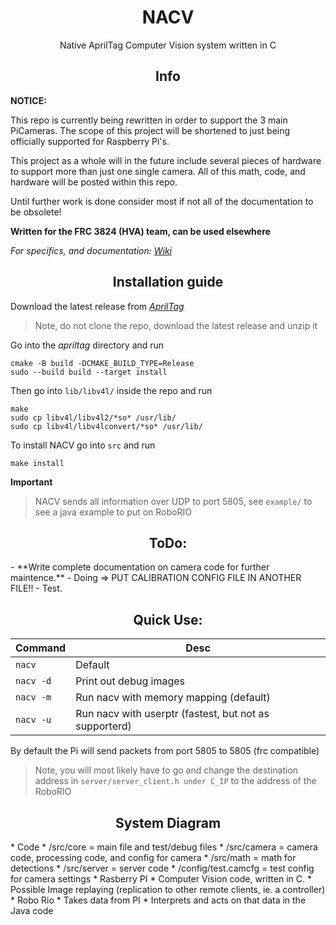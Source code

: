 <h1 align="center">NACV</h1>

<p align="center">Native AprilTag Computer Vision system written in C</p>

<h2 align="center">Info</h2>

**NOTICE:**

This repo is currently being rewritten in order to support the 3 main PiCameras. The scope of this project will be shortened
to just being officially supported for Raspberry Pi's. 

This project as a whole will in the future include several pieces of hardware to support more than just one single camera. All of this math, 
code, and hardware will be posted within this repo.

Until further work is done consider most if not all of the documentation to be obsolete!

**Written for the FRC 3824 (HVA) team, can be used elsewhere**

*For specifics, and documentation:* [*Wiki*](https://github.com/bogogion/NACV/wiki)

<h2 align="center">Installation guide</h2>

Download the latest release from [*AprilTag*](https://github.com/AprilRobotics/apriltag)
> Note, do not clone the repo, download the latest release and unzip it

Go into the *apriltag* directory and run

```shell
cmake -B build -DCMAKE_BUILD_TYPE=Release
sudo --build build --target install
```

Then go into `lib/libv4l/` inside the repo and run

```shell
make
sudo cp libv4l/libv4l2/*so* /usr/lib/
sudo cp libv4l/libv4lconvert/*so* /usr/lib/
```

To install NACV go into `src` and run 
```shell
make install
```

**Important**
> NACV sends all information over UDP to port 5805, see `example/` to see a java example to put on RoboRIO

<h2 align="center">ToDo:</h2>
- **Write complete documentation on camera code for further maintence.**
- Doing => PUT CALIBRATION CONFIG FILE IN ANOTHER FILE!!
- Test.

<h2 align="center">Quick Use:</h2>

| Command | Desc |
| --- | --- |
| `nacv` | Default |
| `nacv -d` | Print out debug images |
| `nacv -m` | Run nacv with memory mapping (default) |
| `nacv -u` | Run nacv with userptr (fastest, but not as supporterd) |

By default the Pi will send packets from port 5805 to 5805 (frc compatible)
> Note, you will most likely have to go and change the destination address in `server/server_client.h under C_IP` to the address of the RoboRIO

<h2 align="center">System Diagram</h2>
* Code
    * /src/core = main file and test/debug files
    * /src/camera = camera code, processing code, and config for camera
    * /src/math = math for detections
    * /src/server = server code
    * /config/test.camcfg = test config for camera settings
* Rasberry PI
    * Computer Vision code, written in C.
    * Possible Image replaying (replication to other remote clients, ie. a controller)
* Robo Rio
    * Takes data from PI
    * Interprets and acts on that data in the Java code
